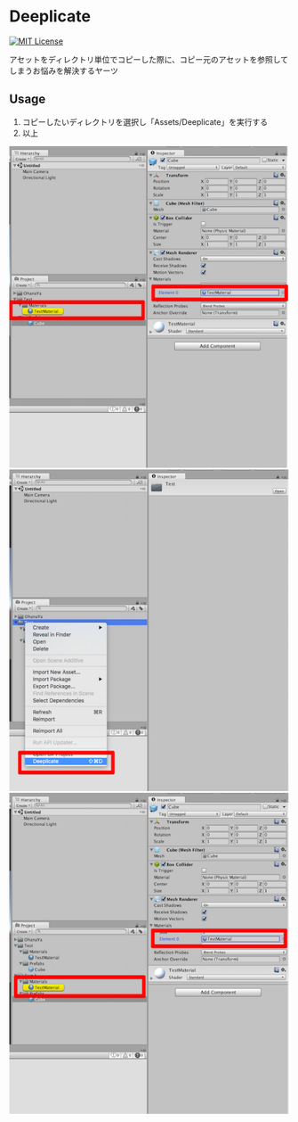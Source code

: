 # Deeplicate

[![MIT License](http://img.shields.io/badge/license-MIT-blue.svg?style=flat-square)](http://c3.mit-license.org/2016/)

アセットをディレクトリ単位でコピーした際に、コピー元のアセットを参照してしまうお悩みを解決するヤーツ

## Usage

1. コピーしたいディレクトリを選択し「Assets/Deeplicate」を実行する
2. 以上

![コピー元のアセットの参照関係](./images/1.png)
![Deeplicate実行](./images/2.png)
![コピーしたアセットの参照関係](./images/3.png)
